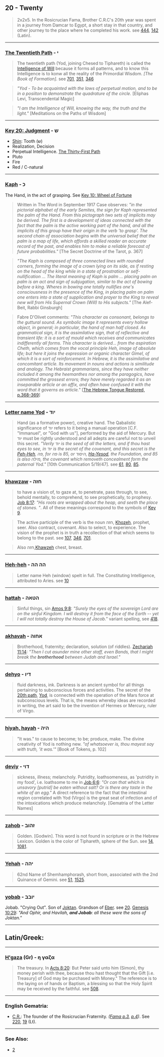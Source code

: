 ## 20 - Twenty
> 2x2x5. In the Rosicrucian Fama, Brother C.R.C's 20th year was spent in a journey from Damcar to Egypt, a short stay in that country, and other journey to the place where he completed his work. see [444](444), [142](142) (Latin).

---

### [The Twentieth Path](/keys/I) - י
> The twentieth path (Yod, joining Chesed to Tiphareth) is called the [Intelligence of Will](701) because it forms all patterns, and to know this Intelligence is to konw all the reality of the Primordial Wisdom. *[The Book of Formation].* see [701](701), [351](351), [346](346)

> *"Yod - To be acquainted with the laws of perpetual motion, and to be in a posiiton to demonstrate the quadrature of the circle.* [Eliphas Levi, Transcendental Magic]

> *"I am the Intelligence of Will, knowing the way, the truth and the light."* [Meditations on the Paths of Wisdom]

---

### [Key 20: Judgment](/keys/Sh) - ש

- [Shin](/keys/ShIN): Tooth (ש)
- Realization, Decision
- Perpetual Intelligence. [The Thirty-First Path](31)
- Pluto
- Fire
- Red / C-natural

---

### [Kaph](/keys/K) - כ
The Hand, in the act of grasping. See [Key 10: Wheel of Fortune](10)

> Written in The Word in September 1917 Case observes: *"in the pictorial alphabet of the early Semites, the sign for Kaph represented the palm of the Hand. From this pictograph two sets of implicits may be derived. The first is a development of ideas connected with the fact that the palm is the active working part of the hand, and all the implicits of this group have their origin in the verb 'to grasp'. The second chain of association begins with the universal belief that the palm is a map of life, which affords a skilled reader an accurate record of the past, and enables him to make a reliable forecast of future probabilities."* [The Secret Doctrine of the Tarot, p. 367]

> *"The Kaph is composed of three connected lines with rounded corners, forming the image of a crown lying on its side, as if resting on the head of the king while in a state of prostration or self-nullification ... The literal meaning of Kaph is palm ... placing palm on palm is an act and sign of subjugation, similar to the act of bowing before a king. Wheres in bowing one totally nullifies one's consciousness in the presence of the King, in placing palm on palm one enters into a state of supplication and prayer to the King to reveal new will from His Supernal Crown (Will) to His subjects."* [The Alef-Beit, Rabbi Ginsburgh]

> Fabre D'Olivet comments: *"This character as consonant, belongs to the guttural sound. As symbolic image it represents every hollow object, in general; in particular, the hand of man half closed. As grammatical sign, it is the assimilative sign, that of reflective and transient life: it is a sort of mould which receives and communicates indifferently all forms. This character is derived... from the aspiration Cheth, which comes from the vocal principle Heh, image of absolute life; but here it joins the expression or organic character Gimel, of which it is a sort of reinforcement. In Hebrew, it is the assimilative and concomitant article. Its movement in nouns and actions is similitude and analogy. The Hebraist grammarians, since they have neither included it among the heemanthes nor among the paragogics, have committed the grossest errors; they have merely regarded it as an inseparable article or an affix, and often have confused it with the word that it governs as article."* [[The Hebrew Tongue Restored, p.368-369](https://archive.org/stream/hebraictongueres00fabriala#page/368)]

---

### [Letter name Yod](/keys/IVD) - יוד
> Hand (as a formative power), creative hand. The Qabalistic significance of יוד refers to it being a manual operation [C.F. "Immanuel", or "God with us"], performed by the aid of Mercury. But יוד must be rightly understood and all adepts are careful not to unveil this secret. *"Verily יוד is the seed of all the letters, and if thou hast eyes to see, in יוד is the secret of the covenant, and this secret is the [Peh-Heh](/keys/P.H), פה, for פה is 85, or היסוד, [Ha-Yesod](/keys/HISVD), the Foundation, and 85 is also מילה, the covenant which removeth concealment form the paternal Yod."* [10th Communication 5/19/47]. see [61](61), [80](80), [85](85).


---

### [khawzaw](/keys/ChZH) - חזה
> to have a vision of, to gaze at, to penetrate, pass through, to see, behold mentally, to comprehend, to see prophetically, to prophesy. [Job 8:17](http://biblehub.com/job/8-17.htm): *"His roots are wrapped about the heap, and seeth the place of stones.
"*. All of these meanings correspond to the symbols of [Key 9](9).

> The active participle of the verb is the noun חזה, [Khozeh](/keys/ChZH), prophet, seer. Also contract, covenant. Also to select, to experience. The vision of the prophet is in truth a recollection of that which seems to belong to the past. see [107](107), [346](346), [701](701).

> Also חזה,[Khawzeh](/keys/ChZH) chest, breast.

---

### [Heh-heh](/keys/HH-HH) - הה הה
> Letter name Heh (window) spelt in full. The Constituting Intelligence, attributed to Aries. see [10](10)

---

### [hattah](/keys/HTAH) - הטאה
> Sinful things, sin [Amos 9:8](http://biblehub.com/amos/9-8.htm): *"Surely the eyes of the sovereign Lord are on the sinful Kingdom. I will destroy it from the face of the Earth -- yet I will not totally destroy the House of Jacob."* variant spelling, see [418](418).

---

### [akhavah](/keys/AChVH) - אחוה
> Brotherhood, fraternity; declaration, solution (of riddles). [Zechariah 11:14](http://biblehub.com/zechariah/11-14.htm): *"Then I cut asunder mine other staff, even Bands, that I might break the **brotherhood** between Judah and Israel."*

---

### [dehyo](/keys/DIV) - דיו
> fluid darkness, ink. Darkness is an ancient symbol for all things pertaining to subconscious forces and activities. The secret of the [20th path](20), [Yod](/keys/I), is connected with the operation of the Mars force at subconscious levels. That is, the means whereby ideas are recorded in writing, the art said to be the invention of Hermes or Mercury, ruler of Virgo.

---

### [hiyah, hayah](/keys/HIH) - היה
> "It was." to cause to become; to be; produce, make. The divine creativity of Yod is nothing new. *"of whatsoever is, thou mayest say with truth, 'it was.'"* [Book of Tokens, p. 102]

---

### [deviy](/keys/DVI) - דוי
> sickness, illness; melancholy. Putridity, loathsomeness, as 'putridity in my food', i.e. loathsome to me in [Job 6:6](http://biblehub.com/job/6-6.htm): *"Or can that which is unsavory [putrid] be eaten without salt? Or is there any taste in the white of an egg."* A direct reference to the fact that the intestinal region correlated with Yod (Virgo) is the great seat of infection and of the intoxications which produce melancholy. [Gematria of the Letter Names]

---

### [zahob](/keys/ZHVB) - זהוב
> Golden. [Godwin]. This word is not found in scripture or in the Hebrew Lexicon. Golden is the color of Tiphareth, sphere of the Sun. see [14](14), [1081](1081).

---

### [Yehah](/keys/IHH) - יהה
> 62nd Name of Shemhamphorash, short from, associated with the 2nd Quinance of Gemini. see [51](51), [1525](1525).

---

### [yobab](/keys/IVBB) - יובב
Jobab. "Crying Out". Son of [Joktan](/keys/IQTN). Grandson of [Eber](/keys/OBR). see [20](20). [Genesis 10:29](https://biblehub.com/genesis/10-29.htm): *"And Ophir, and Havilah, **and Jobab**: all these were the sons of Joktan."*

---

## Latin/Greek:

---

### [H'gaza](/greek?word=h+gaza) (Gr) - η γαζα
> The treasury. In [Acts 8:20](http://biblehub.com/acts/8-20.htm): But Peter said unto him (Simon), thy money perish with thee, because thou hast thought that the Gift [i.e. Treasury] of God may be purchased with Money." The reference is to the laying on of hands or Baptism, a blessing so that the Holy Spirit may be received by the faithful. see [508](508).

---

### English Gematria:

- [C.R.](/english?word=C.R.): The founder of the Rosicrucian Fraternity. *([Fama p.3](https://archive.org/stream/fameconfessionof00vaug#page/3), [p.4](https://archive.org/stream/fameconfessionof00vaug#page/4))*. See [220](220), [19](19) (Lt).

---

### See Also:

- [2](2)